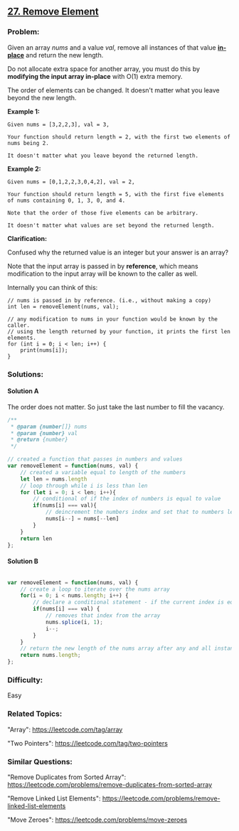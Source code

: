 


## [27. Remove Element](https://leetcode.com/problems/remove-element/description/)

### Problem:

Given an array *nums* and a value *val*, remove all instances of that value [**in-place**](https://en.wikipedia.org/wiki/In-place_algorithm) and return the new length.

Do not allocate extra space for another array, you must do this by **modifying the input array in-place** with O(1) extra memory.

The order of elements can be changed. It doesn't matter what you leave beyond the new length.

**Example 1:**

```
Given nums = [3,2,2,3], val = 3,

Your function should return length = 2, with the first two elements of nums being 2.

It doesn't matter what you leave beyond the returned length.
```

**Example 2:**

```
Given nums = [0,1,2,2,3,0,4,2], val = 2,

Your function should return length = 5, with the first five elements of nums containing 0, 1, 3, 0, and 4.

Note that the order of those five elements can be arbitrary.

It doesn't matter what values are set beyond the returned length.
```

**Clarification:**

Confused why the returned value is an integer but your answer is an array?

Note that the input array is passed in by **reference**, which means modification to the input array will be known to the caller as well.

Internally you can think of this:

```
// nums is passed in by reference. (i.e., without making a copy)
int len = removeElement(nums, val);

// any modification to nums in your function would be known by the caller.
// using the length returned by your function, it prints the first len elements.
for (int i = 0; i < len; i++) {
    print(nums[i]);
}
```

### Solutions:

#### Solution A

The order does not matter. So just take the last number to fill the vacancy.

```javascript
/**
 * @param {number[]} nums
 * @param {number} val
 * @return {number}
 */

// created a function that passes in numbers and values
var removeElement = function(nums, val) {
    // created a variable equal to length of the numbers
    let len = nums.length
    // loop through while i is less than len
    for (let i = 0; i < len; i++){
        // conditional of if the index of numbers is equal to value
        if(nums[i] === val){
            // deincrement the numbers index and set that to numbers len 
            nums[i--] = nums[--len]
        }
    }
    return len
};
```

#### Solution B

```javascript

var removeElement = function(nums, val) {
    // create a loop to iterate over the nums array
    for(i = 0; i < nums.length; i++) {
        // declare a conditional statement - if the current index is equal to val
        if(nums[i] === val) {
            // removes that index from the array
            nums.splice(i, 1);
            i--;
        }
    }
    // return the new length of the nums array after any and all instances of val have been removed
    return nums.length;
}; 
```

### Difficulty: 

Easy

### Related Topics:
  
"Array": https://leetcode.com/tag/array

"Two Pointers": https://leetcode.com/tag/two-pointers

### Similar Questions:
  
"Remove Duplicates from Sorted Array": https://leetcode.com/problems/remove-duplicates-from-sorted-array
  
"Remove Linked List Elements": https://leetcode.com/problems/remove-linked-list-elements
  
"Move Zeroes": https://leetcode.com/problems/move-zeroes

